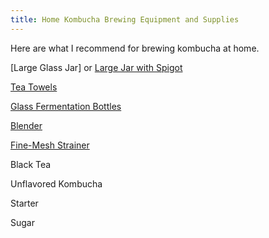 ```yaml
---
title: Home Kombucha Brewing Equipment and Supplies
---
```


Here are what I recommend for brewing kombucha at home.

[Large Glass Jar] or [Large Jar with Spigot]()

[Tea Towels](https://amzn.to/48Qp3Ng)

[Glass Fermentation Bottles]()

[Blender]()

[Fine-Mesh Strainer]()

Black Tea

Unflavored Kombucha

Starter

Sugar

